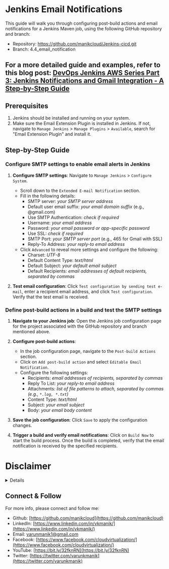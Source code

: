 # Jenkins Email Notifications

This guide will walk you through configuring post-build actions and email notifications for a Jenkins Maven job, using the following GitHub repository and branch:

- Repository: https://github.com/manikcloud/Jenkins-cicd.git
- Branch: 4.4_email_notification

## For a more detailed guide and examples, refer to this blog post: [DevOps Jenkins AWS Series Part 3: Jenkins Notifications and Gmail Integration - A Step-by-Step Guide](https://varunmanik1.medium.com/devops-jenkins-aws-series-part-3-jenkins-notifications-and-gmail-integration-a-step-by-step-bb2cac5dbd4c)

## Prerequisites

1. Jenkins should be installed and running on your system.
2. Make sure the Email Extension Plugin is installed in Jenkins. If not, navigate to `Manage Jenkins` > `Manage Plugins` > `Available`, search for "Email Extension Plugin" and install it.

## Step-by-Step Guide

### Configure SMTP settings to enable email alerts in Jenkins

1. **Configure SMTP settings**: Navigate to `Manage Jenkins` > `Configure System`.
   - Scroll down to the `Extended E-mail Notification` section.
   - Fill in the following details:
     - SMTP server: *your SMTP server address*
     - Default user email suffix: *your email domain suffix* (e.g., @gmail.com)
     - Use SMTP Authentication: *check if required*
     - Username: *your email address*
     - Password: *your email password or app-specific password*
     - Use SSL: *check if required*
     - SMTP Port: *your SMTP server port* (e.g., 465 for Gmail with SSL)
     - Reply-To Address: *your reply-to email address*
   - Click `Advanced` to reveal more settings and configure the following:
     - Charset: *UTF-8*
     - Default Content Type: *text/html*
     - Default Subject: *your default email subject*
     - Default Recipients: *email addresses of default recipients, separated by commas*

2. **Test email configuration**: Click `Test configuration by sending test e-mail`, enter a recipient email address, and click `Test configuration`. Verify that the test email is received.

### Define post-build actions in a build and test the SMTP settings

1. **Navigate to your Jenkins job**: Open the Jenkins job configuration page for the project associated with the GitHub repository and branch mentioned above.

2. **Configure post-build actions**:
   - In the job configuration page, navigate to the `Post-build Actions` section.
   - Click on `Add post-build action` and select `Editable Email Notification`.
   - Configure the following settings:
     - Recipients: *email addresses of recipients, separated by commas*
     - Reply To List: *your reply-to email address*
     - Attachments: *list of file patterns to attach, separated by commas (e.g., `*.log, *.txt`)*
     - Content Type: *text/html*
     - Subject: *your email subject*
     - Body: *your email body content*

3. **Save the job configuration**: Click `Save` to apply the configuration changes.

4. **Trigger a build and verify email notifications**: Click on `Build Now` to start the build process. Once the build is completed, verify that the email notification is received by the specified recipients.

# Disclaimer
<details>

Please note that the entire repository is owned and maintained by [Varun Kumar Manik](https://www.linkedin.com/in/vkmanik/). While every effort has been made to ensure the accuracy and reliability of the information and resources provided in this repository, Varun Kumar Manik takes full responsibility for any errors or inaccuracies that may be present.

Simplilearn is not responsible for the content or materials provided in this repository and disclaims all liability for any issues, misunderstandings, or claims that may arise from the use of the information or materials provided. By using this repository, you acknowledge that Varun Kumar Manik is solely accountable for its content, and you agree to hold Simplilearn harmless from any claims or liabilities that may arise as a result of your use or reliance on the information provided herein.

It is important to understand that this repository contains educational materials for a training course, and users are expected to apply their own judgment and discretion when utilizing the provided resources. Neither Varun Kumar Manik nor Simplilearn can guarantee specific results or outcomes from following the materials in this repository.

</details>

## Connect & Follow

For more info, please connect and follow me:

- Github: [https://github.com/manikcloud](https://github.com/manikcloud)
- LinkedIn: [https://www.linkedin.com/in/vkmanik/](https://www.linkedin.com/in/vkmanik/)
- Email: [varunmanik1@gmail.com](mailto:varunmanik1@gmail.com)
- Facebook: [https://www.facebook.com/cloudvirtualization/](https://www.facebook.com/cloudvirtualization/)
- YouTube: [https://bit.ly/32fknRN](https://bit.ly/32fknRN)
- Twitter: [https://twitter.com/varunkmanik](https://twitter.com/varunkmanik)

